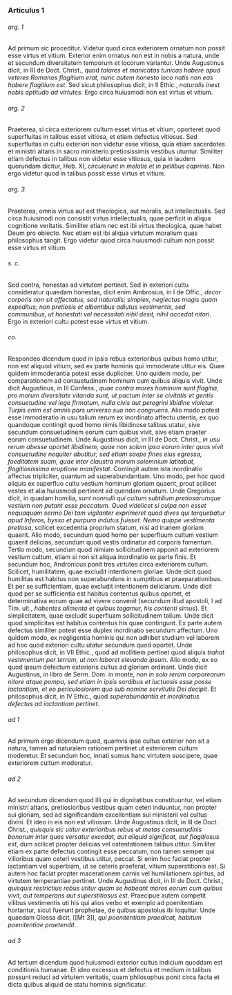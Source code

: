 ### Articulus 1

###### arg. 1
Ad primum sic proceditur. Videtur quod circa exteriorem ornatum non possit esse virtus et vitium. Exterior enim ornatus non est in nobis a natura, unde et secundum diversitatem temporum et locorum variantur. Unde Augustinus dicit, in III de Doct. Christ., quod *talares et manicatas tunicas habere apud veteres Romanos flagitium erat, nunc autem honesto loco natis non eas habere flagitium est*. Sed sicut philosophus dicit, in II Ethic., *naturalis inest nobis aptitudo ad virtutes*. Ergo circa huiusmodi non est virtus et vitium.

###### arg. 2
Praeterea, si circa exteriorem cultum esset virtus et vitium, oporteret quod superfluitas in talibus esset vitiosa, et etiam defectus vitiosus. Sed superfluitas in cultu exteriori non videtur esse vitiosa, quia etiam sacerdotes et ministri altaris in sacro ministerio pretiosissimis vestibus utuntur. Similiter etiam defectus in talibus non videtur esse vitiosus, quia in laudem quorundam dicitur, Heb. XI, *circuierunt in melotis et in pellibus caprinis*. Non ergo videtur quod in talibus possit esse virtus et vitium.

###### arg. 3
Praeterea, omnis virtus aut est theologica, aut moralis, aut intellectualis. Sed circa huiusmodi non consistit virtus intellectualis, quae perficit in aliqua cognitione veritatis. Similiter etiam nec est ibi virtus theologica, quae habet Deum pro obiecto. Nec etiam est ibi aliqua virtutum moralium quas philosophus tangit. Ergo videtur quod circa huiusmodi cultum non possit esse virtus et vitium.

###### s. c.
Sed contra, honestas ad virtutem pertinet. Sed in exteriori cultu consideratur quaedam honestas, dicit enim Ambrosius, in I de Offic., *decor corporis non sit affectatus, sed naturalis; simplex, neglectus magis quam expeditus; non pretiosis et albentibus adiutus vestimentis, sed communibus, ut honestati vel necessitati nihil desit, nihil accedat nitori*. Ergo in exteriori cultu potest esse virtus et vitium.

###### co.
Respondeo dicendum quod in ipsis rebus exterioribus quibus homo utitur, non est aliquod vitium, sed ex parte hominis qui immoderate utitur eis. Quae quidem immoderantia potest esse dupliciter. Uno quidem modo, per comparationem ad consuetudinem hominum cum quibus aliquis vivit. Unde dicit Augustinus, in III Confess., *quae contra mores hominum sunt flagitia, pro morum diversitate vitanda sunt, ut pactum inter se civitatis et gentis consuetudine vel lege firmatum, nulla civis aut peregrini libidine violetur. Turpis enim est omnis pars universo suo non congruens*. Alio modo potest esse immoderatio in usu talium rerum ex inordinato affectu utentis, ex quo quandoque contingit quod homo nimis libidinose talibus utatur, sive secundum consuetudinem eorum cum quibus vivit, sive etiam praeter eorum consuetudinem. Unde Augustinus dicit, in III de Doct. Christ., *in usu rerum abesse oportet libidinem, quae non solum ipsa eorum inter quos vivit consuetudine nequiter abutitur; sed etiam saepe fines eius egressa, foeditatem suam, quae inter claustra morum solemnium latitabat, flagitiosissima eruptione manifestat*. Contingit autem ista inordinatio affectus tripliciter, quantum ad superabundantiam. Uno modo, per hoc quod aliquis ex superfluo cultu vestium hominum gloriam quaerit, prout scilicet vestes et alia huiusmodi pertinent ad quendam ornatum. Unde Gregorius dicit, in quadam homilia, *sunt nonnulli qui cultum subtilium pretiosarumque vestium non putant esse peccatum. Quod videlicet si culpa non esset nequaquam sermo Dei tam vigilanter exprimeret quod dives qui torquebatur apud Inferos, bysso et purpura indutus fuisset. Nemo quippe vestimenta pretiosa*, scilicet excedentia proprium statum, nisi ad inanem gloriam quaerit. Alio modo, secundum quod homo per superfluum cultum vestium quaerit delicias, secundum quod vestis ordinatur ad corporis fomentum. Tertio modo, secundum quod nimiam sollicitudinem apponit ad exteriorem vestium cultum, etiam si non sit aliqua inordinatio ex parte finis. Et secundum hoc, Andronicus ponit tres virtutes circa exteriorem cultum. Scilicet, humilitatem, quae excludit intentionem gloriae. Unde dicit quod humilitas est habitus non superabundans in sumptibus et praeparationibus. Et per se sufficientiam, quae excludit intentionem deliciarum. Unde dicit quod per se sufficientia est habitus contentus quibus oportet, et determinativa eorum quae ad vivere convenit (secundum illud apostoli, I ad Tim. ult., *habentes alimenta et quibus tegamur, his contenti simus*). Et simplicitatem, quae excludit superfluam sollicitudinem talium. Unde dicit quod simplicitas est habitus contentus his quae contingunt. Ex parte autem defectus similiter potest esse duplex inordinatio secundum affectum. Uno quidem modo, ex negligentia hominis qui non adhibet studium vel laborem ad hoc quod exteriori cultu utatur secundum quod oportet. Unde philosophus dicit, in VII Ethic., quod ad mollitiem pertinet quod aliquis *trahat vestimentum per terram, ut non laboret elevando ipsum*. Alio modo, ex eo quod ipsum defectum exterioris cultus ad gloriam ordinant. Unde dicit Augustinus, in libro de Serm. Dom. in monte, *non in solo rerum corporearum nitore atque pompa, sed etiam in ipsis sordibus et luctuosis esse posse iactantiam, et eo periculosiorem quo sub nomine servitutis Dei decipit*. Et philosophus dicit, in IV Ethic., quod *superabundantia et inordinatus defectus ad iactantiam pertinet*.

###### ad 1
Ad primum ergo dicendum quod, quamvis ipse cultus exterior non sit a natura, tamen ad naturalem rationem pertinet ut exteriorem cultum moderetur. Et secundum hoc, innati sumus hanc virtutem suscipere, quae exteriorem cultum moderatur.

###### ad 2
Ad secundum dicendum quod illi qui in dignitatibus constituuntur, vel etiam ministri altaris, pretiosioribus vestibus quam ceteri induuntur, non propter sui gloriam, sed ad significandam excellentiam sui ministerii vel cultus divini. Et ideo in eis non est vitiosum. Unde Augustinus dicit, in III de Doct. Christ., *quisquis sic utitur exterioribus rebus ut metas consuetudinis bonorum inter quos versatur excedat, aut aliquid significat, aut flagitiosus est*, dum scilicet propter delicias vel ostentationem talibus utitur. Similiter etiam ex parte defectus contingit esse peccatum, non tamen semper qui vilioribus quam ceteri vestibus utitur, peccat. Si enim hoc faciat propter iactantiam vel superbiam, ut se ceteris praeferat, vitium superstitionis est. Si autem hoc faciat propter macerationem carnis vel humiliationem spiritus, ad virtutem temperantiae pertinet. Unde Augustinus dicit, in III de Doct. Christ., *quisquis restrictius rebus utitur quam se habeant mores eorum cum quibus vivit, aut temperans aut superstitiosus est*. Praecipue autem competit vilibus vestimentis uti his qui alios verbo et exemplo ad poenitentiam hortantur, sicut fuerunt prophetae, de quibus apostolus ibi loquitur. Unde quaedam Glossa dicit, [[Mt 3]], *qui poenitentiam praedicat, habitum poenitentiae praetendit*.

###### ad 3
Ad tertium dicendum quod huiusmodi exterior cultus indicium quoddam est conditionis humanae. Et ideo excessus et defectus et medium in talibus possunt reduci ad virtutem veritatis, quam philosophus ponit circa facta et dicta quibus aliquid de statu hominis significatur.

